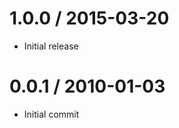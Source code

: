 
1.0.0 / 2015-03-20
==================

  * Initial release

0.0.1 / 2010-01-03
==================

  * Initial commit
